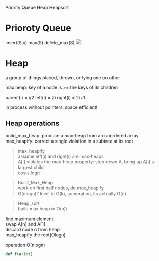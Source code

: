 Priority Queue
Heap
Heapsort

# Prioroty Queue
insert(S,x)
max(S)
delete_max(S)
![](https://cdn.mathpix.com/snip/images/qaF9KeQKYq7GONyijEdoua7hauomFZTCpfbpdnYi0o4.original.fullsize.png)

# Heap
a group of things placed, thrown, or lying one on other

max heap: key of a node is >= the keys of its children

parent(i) = i/2
left(i) = 2i
right(i) = 2i+1

in process without pointers: space efficient!
## Heap operations
build_max_heap: produce a max-heap from an unordered array
max_heapify:    correct a single violation in a subtree at its root

> max_heapify\
assume left(i) and right(i) are max-heaps\
A[i] violates the max-heap property: step down A, bring up A[i]'s largest child\
costs logn

>Build_Max_Heap\
work on first half nodes, do max_heapify\
O(nlogn)? level k: O(k), summation, its actually O(n)

>Heap_sort\
build max heap in O(n)\

find maximum element\
swap A[n] and A[1]\
discard node n from heap\
max_heapify the root(Ologn)

operation O(nlogn)

```python
def f(a:int)

```